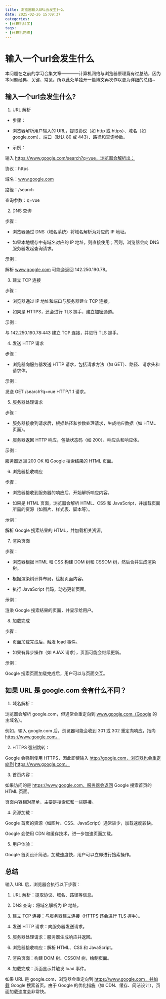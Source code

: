 ```yaml
---
title: 浏览器输入URL会发生什么
date: 2025-02-26 15:09:37
categories:
- [计算机科学]
tags:
- [计算机网络]
---
```


# 输入一个url会发生什么

本问题在之前的学习合集文章————计算机网络与浏览器原理篇有过总结，因为本问题经典、关键、常见，所以此处单独开一篇博文再次作以更为详细的总结~

## 输入一个url会发生什么?

1. URL 解析

- 步骤：

 - 浏览器解析用户输入的 URL，提取协议（如 http 或 https）、域名（如 google.com）、端口（默认 80 或 443）、路径和查询参数。

- 示例：

输入 https://www.google.com/search?q=vue，浏览器会解析出：

协议：https

域名：www.google.com

路径：/search

查询参数：q=vue

2. DNS 查询

步骤：

 - 浏览器通过 DNS（域名系统）将域名解析为对应的 IP 地址。

 - 如果本地缓存中有域名对应的 IP 地址，则直接使用；否则，浏览器会向 DNS 服务器发起查询请求。

示例：

解析 www.google.com 可能会返回 142.250.190.78。

3. 建立 TCP 连接

步骤：

- 浏览器通过 IP 地址和端口与服务器建立 TCP 连接。

- 如果是 HTTPS，还会进行 TLS 握手，建立加密通道。

示例：

与 142.250.190.78:443 建立 TCP 连接，并进行 TLS 握手。

4. 发送 HTTP 请求

步骤：

- 浏览器向服务器发送 HTTP 请求，包括请求方法（如 GET）、路径、请求头和请求体。

示例：

发送 GET /search?q=vue HTTP/1.1 请求。

5. 服务器处理请求

步骤：

- 服务器接收到请求后，根据路径和参数处理请求，生成响应数据（如 HTML 页面）。

- 服务器返回 HTTP 响应，包括状态码（如 200）、响应头和响应体。

示例：

服务器返回 200 OK 和 Google 搜索结果的 HTML 页面。

6. 浏览器接收响应

步骤：

- 浏览器接收到服务器的响应后，开始解析响应内容。

- 如果是 HTML 页面，浏览器会解析 HTML、CSS 和 JavaScript，并加载页面所需的资源（如图片、样式表、脚本等）。

示例：

解析 Google 搜索结果的 HTML，并加载相关资源。

7. 渲染页面

步骤：

- 浏览器根据 HTML 和 CSS 构建 DOM 树和 CSSOM 树，然后合并生成渲染树。

- 根据渲染树计算布局，绘制页面内容。

- 执行 JavaScript 代码，动态更新页面。

示例：

渲染 Google 搜索结果的页面，并显示给用户。

8. 加载完成

步骤：

- 页面加载完成后，触发 load 事件。

- 如果有异步操作（如 AJAX 请求），页面可能会继续更新。

示例：

Google 搜索页面加载完成后，用户可以与页面交互。

## 如果 URL 是 google.com 会有什么不同？

1. 域名解析：

浏览器会解析 google.com，但通常会重定向到 www.google.com（Google 的主域名）。

例如，输入 google.com 后，浏览器可能会收到 301 或 302 重定向响应，指向 https://www.google.com。

2. HTTPS 强制跳转：

Google 会强制使用 HTTPS，因此即使输入 http://google.com，浏览器也会重定向到 https://www.google.com。

3. 首页内容：

如果访问的是 https://www.google.com，服务器会返回 Google 搜索首页的 HTML 页面。

页面内容相对简单，主要是搜索框和一些链接。

4. 资源加载：

Google 首页的资源（如图片、CSS、JavaScript）通常较少，加载速度较快。

Google 会使用 CDN 和缓存技术，进一步加速页面加载。

5. 用户体验：

Google 首页设计简洁，加载速度快，用户可以立即进行搜索操作。

## 总结

输入 URL 后，浏览器会执行以下步骤：

1. URL 解析：提取协议、域名、路径等信息。

2. DNS 查询：将域名解析为 IP 地址。

3. 建立 TCP 连接：与服务器建立连接（HTTPS 还会进行 TLS 握手）。

4. 发送 HTTP 请求：向服务器发送请求。

5. 服务器处理请求：服务器生成响应并返回。

6. 浏览器接收响应：解析 HTML、CSS 和 JavaScript。

7. 渲染页面：构建 DOM 树、CSSOM 树，绘制页面。

8. 加载完成：页面显示并触发 load 事件。

如果 URL 是 google.com，浏览器会重定向到 https://www.google.com，并加载 Google 搜索首页。由于 Google 的优化措施（如 CDN、缓存、简洁设计），页面加载速度会非常快。
